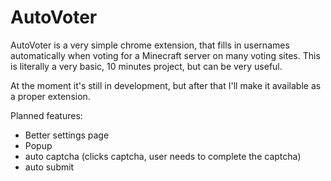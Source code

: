 # AutoVoter

AutoVoter is a very simple chrome extension, that fills in usernames automatically when voting for a Minecraft server on many voting sites.
This is literally a very basic, 10 minutes project, but can be very useful.

At the moment it's still in development, but after that I'll make it available as a proper extension.

Planned features:

- Better settings page
- Popup
- auto captcha (clicks captcha, user needs to complete the captcha)
- auto submit
